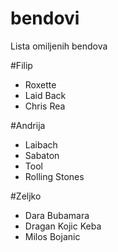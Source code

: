 # bendovi
Lista omiljenih bendova

#Filip
* Roxette
* Laid Back
* Chris Rea

#Andrija
* Laibach
* Sabaton
* Tool
* Rolling Stones

#Zeljko
* Dara Bubamara
* Dragan Kojic Keba
* Milos Bojanic
